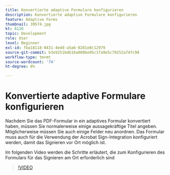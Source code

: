 ```yaml
---
title: Konvertierte adaptive Formulare konfigurieren
description: Konvertierte adaptive Formulare konfigurieren
feature: Adaptive Forms
thumbnail: 39574.jpg
kt: 6126
topic: Development
role: User
level: Beginner
exl-id: fba18118-0431-4edd-a5a6-0281e8c12979
source-git-commit: b3e9251bdb18a008be95c1fa9e5c79252a74fc98
workflow-type: tm+mt
source-wordcount: '74'
ht-degree: 0%

---
```


# Konvertierte adaptive Formulare konfigurieren

Nachdem Sie das PDF-Formular in ein adaptives Formular konvertiert haben, müssen Sie normalerweise einige aussagekräftige Titel angeben. Möglicherweise müssen Sie auch einige Felder neu anordnen. Das Formular muss auch für die Verwendung der Acrobat Sign-Integration konfiguriert werden, damit das Signieren vor Ort möglich ist.

Im folgenden Video werden die Schritte erläutert, die zum Konfigurieren des Formulars für das Signieren am Ort erforderlich sind

>[!VIDEO](https://video.tv.adobe.com/v/39574?quality=12&learn=on)
